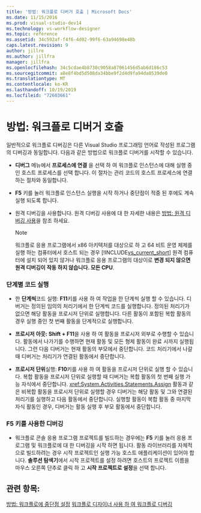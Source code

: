 ```yaml
---
title: '방법: 워크플로 디버거 호출 | Microsoft Docs'
ms.date: 11/15/2016
ms.prod: visual-studio-dev14
ms.technology: vs-workflow-designer
ms.topic: reference
ms.assetid: 34c592af-f4f6-4d02-99f6-63a94698e48b
caps.latest.revision: 9
author: jillre
ms.author: jillfra
manager: jillfra
ms.openlocfilehash: 34c5cdae4b8730c9058a87061456d5ab6d186c53
ms.sourcegitcommit: a8e8f4bd5d508da34bbe9f2d4d9fa94da0539de0
ms.translationtype: MT
ms.contentlocale: ko-KR
ms.lasthandoff: 10/19/2019
ms.locfileid: "72603661"
---
```

# <a name="how-to-invoke-the-workflow-debugger"></a>방법: 워크플로 디버거 호출
일반적으로 워크플로 디버깅은 다른 Visual Studio 프로그래밍 언어로 작성된 프로그램의 디버깅과 동일합니다. 다음과 같은 방법으로 워크플로 디버거를 시작할 수 있습니다.

- **디버그** 메뉴에서 **프로세스에 연결** 을 선택 하 여 워크플로 인스턴스에 대해 실행 중인 호스트 프로세스를 선택 합니다. 이 절차는 관리 코드의 호스트 프로세스에 연결하는 절차와 동일합니다.

- **F5** 키를 눌러 워크플로 인스턴스 실행을 시작 하거나 중단점이 적중 된 후에도 계속 실행 되도록 합니다.

- 원격 디버깅을 사용합니다. 원격 디버깅 사용에 대 한 자세한 내용은 [방법: 원격 디버깅 사용](http://go.microsoft.com/fwlink/?LinkId=196257)을 참조 하세요.

    > [!NOTE]
    > 워크플로 응용 프로그램에서 x86 아키텍처를 대상으로 하 고 64 비트 운영 체제를 실행 하는 컴퓨터에서 호스트 되는 경우 [!INCLUDE[vs_current_short](../includes/vs-current-short-md.md)] 원격 컴퓨터에 설치 되어 있지 않거나 워크플로 응용 프로그램의 대상이로 **변경 되지 않으면 원격 디버깅이 작동 하지 않습니다. 모든 CPU**.

### <a name="stepping-through-code"></a>단계별 코드 실행

- 한 **단계씩**코드 실행: **F11**키를 사용 하 여 작업을 한 단계씩 실행 할 수 있습니다. 디버거는 정의된 임의의 처리기에서 한 단계씩 코드를 실행합니다. 정의된 처리기가 없으면 해당 활동을 프로시저 단위로 실행합니다. 다른 활동이 포함된 복합 활동의 경우 실행 중인 첫 번째 활동을 단계적으로 실행합니다.

- **프로시저 아웃:** **Shift + F11**을 사용 하 여 활동을 프로시저 외부로 수행할 수 있습니다. 활동에서 나가기를 수행하면 현재 활동 및 모든 형제 활동이 완료 시까지 실행됩니다. 그런 다음 디버거는 현재 활동의 부모에서 중단합니다. 코드 처리기에서 나갈 때 디버거는 처리기가 연결된 활동에서 중단합니다.

- **프로시저 단위**실행: **F10**키를 사용 하 여 활동을 프로시저 단위로 실행 할 수 있습니다. 복합 활동을 프로시저 단위로 실행할 때 디버거는 복합 활동의 첫 번째 실행 가능 자식에서 중단합니다. <xref:System.Activities.Statements.Assign> 활동과 같은 비복합 활동을 프로시저 단위로 실행할 경우 디버거는 해당 활동 및 그와 연결된 처리기를 실행하고 다음 활동에서 중단합니다. 실행할 활동이 복합 활동 중 마지막 자식 활동인 경우, 디버거는 활동 실행 후 부모 활동에서 중단합니다.

### <a name="debugging-with-f5"></a>F5 키를 사용한 디버깅

- 워크플로 콘솔 응용 프로그램 프로젝트를 빌드하는 경우에는 **F5** 키를 눌러 응용 프로그램 및 워크플로에 대 한 디버깅을 시작 하면 됩니다. 활동 라이브러리를 자체적으로 빌드하려는 경우 시작 프로젝트인 실행 가능 호스트 애플리케이션이 있어야 합니다. **솔루션 탐색기**에서 시작 프로젝트를 설정 하려면 호스트의 프로젝트 이름을 마우스 오른쪽 단추로 클릭 하 고 **시작 프로젝트로 설정**을 선택 합니다.

## <a name="see-also"></a>관련 항목:
 [방법: 워크플로에 중단점 설정](../workflow-designer/how-to-set-breakpoints-in-workflows.md) [워크플로 디자이너 사용 하 여 워크플로 디버깅](../workflow-designer/debugging-workflows-with-the-workflow-designer.md)